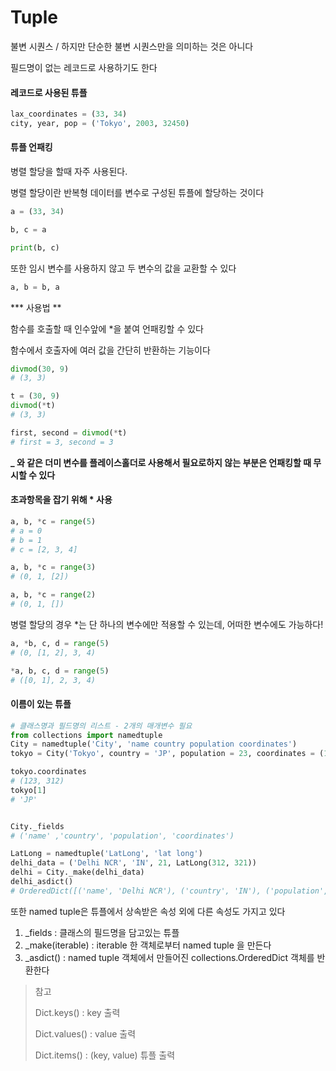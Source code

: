 # Tuple

불변 시퀀스 / 하지만 단순한 불변 시퀀스만을 의미하는 것은 아니다

필드명이 없는 레코드로 사용하기도 한다

#### 레코드로 사용된 튜플

~~~python
lax_coordinates = (33, 34)
city, year, pop = ('Tokyo', 2003, 32450)
~~~

#### 튜플 언패킹

병렬 할당을 할때 자주 사용된다.

병렬 할당이란 반복형 데이터를 변수로 구성된 튜플에 할당하는 것이다

~~~python
a = (33, 34)

b, c = a

print(b, c)
~~~

또한 임시 변수를 사용하지 않고 두 변수의 값을 교환할 수 있다

~~~python
a, b = b, a
~~~

**\* 사용법 **

함수를 호출할 때 인수앞에 *을 붙여 언패킹할 수 있다

함수에서 호출자에 여러 값을 간단히 반환하는 기능이다

~~~python
divmod(30, 9) 
# (3, 3) 

t = (30, 9)
divmod(*t)
# (3, 3)

first, second = divmod(*t)
# first = 3, second = 3
~~~

**\_ 와 같은 더미 변수를 플레이스홀더로 사용해서 필요로하지 않는 부분은 언패킹할 때 무시할 수 있다**



#### 초과항목을 잡기 위해 * 사용

~~~python
a, b, *c = range(5)
# a = 0
# b = 1
# c = [2, 3, 4]

a, b, *c = range(3)
# (0, 1, [2])

a, b, *c = range(2)
# (0, 1, [])
~~~

병렬 할당의 경우 *는 단 하나의 변수에만 적용할 수 있는데, 어떠한 변수에도 가능하다!

~~~python
a, *b, c, d = range(5)
# (0, [1, 2], 3, 4)

*a, b, c, d = range(5)
# ([0, 1], 2, 3, 4)
~~~

#### 이름이 있는 튜플

~~~python
# 클래스명과 필드명의 리스트 - 2개의 매개변수 필요
from collections import namedtuple
City = namedtuple('City', 'name country population coordinates')
tokyo = City('Tokyo', country = 'JP', population = 23, coordinates = (123, 312))

tokyo.coordinates
# (123, 312)
tokyo[1]
# 'JP'


City._fields
# ('name' ,'country', 'population', 'coordinates')

LatLong = namedtuple('LatLong', 'lat long')
delhi_data = ('Delhi NCR', 'IN', 21, LatLong(312, 321))
delhi = City._make(delhi_data)
delhi_asdict()
# OrderedDict([('name', 'Delhi NCR'), ('country', 'IN'), ('population', 21), ('coordinates', LatLong(lat=23, long=32))])
~~~

또한 named tuple은 튜플에서 상속받은 속성 외에 다른 속성도 가지고 있다

1. _fields : 클래스의 필드명을 담고있는 튜플
2. _make(iterable) : iterable 한 객체로부터 named tuple 을 만든다
3. _asdict() : named tuple 객체에서 만들어진 collections.OrderedDict 객체를 반환한다

> 참고
>
> Dict.keys() : key 출력
>
> Dict.values() : value 출력
>
> Dict.items() : (key, value) 튜플 출력

